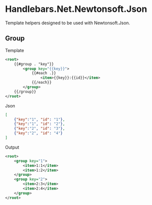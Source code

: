 # Handlebars.Net.Newtonsoft.Json
Template helpers designed to be used with Newtonsoft.Json.

## Group

Template
```xml
<root>
    {{#group . "key"}}
        <group key="{{key}}">
            {{#each .}}
                <item>{{key}}:{{id}}</item>
            {{/each}}
        </group>
    {{/group}}
</root>
```

Json

```json
[
    {"key":"1", "id": "1"},
    {"key":"1", "id": "2"},
    {"key":"2", "id": "3"},
    {"key":"2", "id": "4"}
]
```

Output

```xml
<root>
    <group key="1">
        <item>1:1</item>
        <item>1:2</item>
    </group>
    <group key="2">
        <item>2:3</item>
        <item>2:4</item>
    </group>
</root>
```
